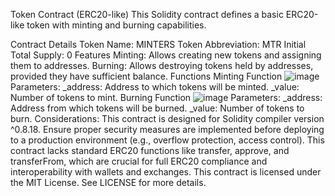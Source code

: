 Token Contract (ERC20-like)
This Solidity contract defines a basic ERC20-like token with minting and burning capabilities.

Contract Details
Token Name: MINTERS
Token Abbreviation: MTR
Initial Total Supply: 0
Features
Minting: Allows creating new tokens and assigning them to addresses.
Burning: Allows destroying tokens held by addresses, provided they have sufficient balance.
Functions
Minting Function
![image](https://github.com/manvichhabra12/ETH-AVAX-3/assets/171688694/6ddcde61-e58a-4dd3-a40a-0feb3f6f1cbb)
Parameters:
_address: Address to which tokens will be minted.
_value: Number of tokens to mint.
Burning Function
![image](https://github.com/manvichhabra12/ETH-AVAX-3/assets/171688694/1ec4e6c2-dcbf-42af-9609-6e93ea208f78)
Parameters:
_address: Address from which tokens will be burned.
_value: Number of tokens to burn.
Considerations:
This contract is designed for Solidity compiler version ^0.8.18.
Ensure proper security measures are implemented before deploying to a production environment (e.g., overflow protection, access control).
This contract lacks standard ERC20 functions like transfer, approve, and transferFrom, which are crucial for full ERC20 compliance and interoperability with wallets and exchanges.
This contract is licensed under the MIT License. See LICENSE for more details.
